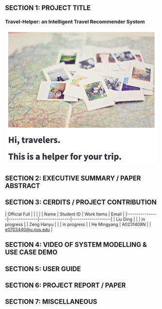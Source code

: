 ## SECTION 1: PROJECT TITLE
### Travel-Helper: an Intelligent Travel Recommender System
![](Miscellaneous/profile.png)
## SECTION 2: EXECUTIVE SUMMARY / PAPER ABSTRACT





## SECTION 3: CERDITS / PROJECT CONTRIBUTION

| Official Full  |               |                |                    |
| Name           | Student ID    | Work Items     | Email              | 
|----------------|---------------|----------------|--------------------|
| Liu Ding       |               |                | in progress        | 
| Zeng Hanyu     |               |                | in progress        | 
| He Mingyang    | A0231408N     |                | e0703440@u.nus.edu | 


## SECTION 4: VIDEO OF SYSTEM MODELLING & USE CASE DEMO




## SECTION 5: USER GUIDE




## SECTION 6: PROJECT REPORT / PAPER




## SECTION 7: MISCELLANEOUS
